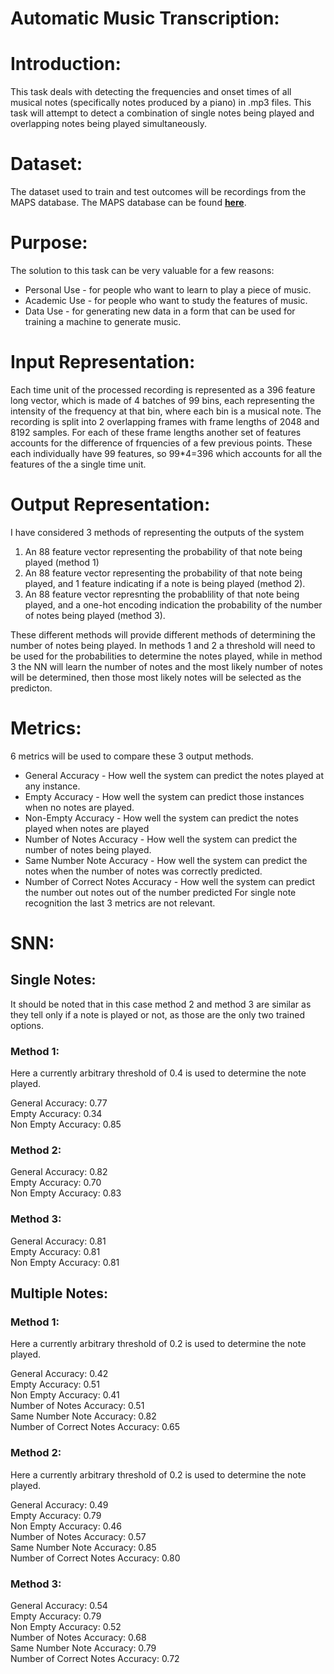 # Automatic Music Transcription:
# Introduction:
This task deals with detecting the frequencies and onset times of all musical notes (specifically notes produced by a piano) in .mp3 files. This task will attempt to detect a combination of single notes being played and overlapping notes being played simultaneously.
# Dataset:
The dataset used to train and test outcomes will be recordings from the MAPS database. The MAPS database can be found [**here**](
http://www.tsi.telecom-paristech.fr/aao/en/2010/07/08/maps-database-a-piano-database-for-multipitch-estimation-and-automatic-transcription-of-music/).
# Purpose:
The solution to this task can be very valuable for a few reasons:
* Personal Use - for people who want to learn to play a piece of music.
* Academic Use - for people who want to study the features of music.
* Data Use - for generating new data in a form that can be used for training a machine to generate music.

# Input Representation:
Each time unit of the processed recording is represented as a 396 feature long vector, which is made of 4 batches of 99 bins, each representing the intensity of the frequency at that bin, where each bin is a musical note.
The recording is split into 2 overlapping frames with frame lengths of 2048 and 8192 samples.
For each of these frame lengths another set of features accounts for the difference of frquencies of a few previous points.
These each individually have 99 features, so 99*4=396 which accounts for all the features of the a single time unit.

# Output Representation:
I have considered 3 methods of representing the outputs of the system
1. An 88 feature vector representing the probability of that note being played (method 1)
2. An 88 feature vector representing the probability of that note being played, and 1 feature indicating if a note is being played (method 2).
3. An 88 feature vector represnting the probablility of that note being played, and a one-hot encoding indication the probability of the number of notes being played (method 3).

These different methods will provide different methods of determining the number of notes being played. In methods 1 and 2 a threshold will need to be used for the probabilities to determine the notes played, while in method 3 the NN will learn the number of notes and the most likely number of notes will be determined, then those most likely notes will be selected as the predicton.

# Metrics:
6 metrics will be used to compare these 3 output methods.
* General Accuracy - How well the system can predict the notes played at any instance.
* Empty Accuracy - How well the system can predict those instances when no notes are played.
* Non-Empty Accuracy - How well the system can predict the notes played when notes are played
* Number of Notes Accuracy - How well the system can predict the number of notes being played.
* Same Number Note Accuracy - How well the system can predict the notes when the number of notes was correctly predicted.
* Number of Correct Notes Accuracy - How well the system can predict the number out notes out of the number predicted
For single note recognition the last 3 metrics are not relevant.


# SNN:
## Single Notes:
It should be noted that in this case method 2 and method 3 are similar as they tell only if a note is played or not, as those are the only two trained options.
### Method 1:
Here a currently arbitrary threshold of 0.4 is used to determine the note played.

General Accuracy: 0.77<br />
Empty Accuracy: 0.34<br />
Non Empty Accuracy: 0.85<br />

### Method 2:

General Accuracy: 0.82<br />
Empty Accuracy: 0.70<br />
Non Empty Accuracy: 0.83<br />

### Method 3:
General Accuracy: 0.81<br />
Empty Accuracy: 0.81<br />
Non Empty Accuracy: 0.81<br />

## Multiple Notes:
### Method 1:
Here a currently arbitrary threshold of 0.2 is used to determine the note played.<br />

General Accuracy: 0.42<br />
Empty Accuracy: 0.51<br />
Non Empty Accuracy: 0.41<br />
Number of Notes Accuracy: 0.51<br />
Same Number Note Accuracy: 0.82<br />
Number of Correct Notes Accuracy: 0.65<br />


### Method 2:
Here a currently arbitrary threshold of 0.2 is used to determine the note played.<br />

General Accuracy: 0.49<br />
Empty Accuracy: 0.79<br />
Non Empty Accuracy: 0.46<br />
Number of Notes Accuracy: 0.57<br />
Same Number Note Accuracy: 0.85<br />
Number of Correct Notes Accuracy: 0.80<br />

### Method 3:
General Accuracy: 0.54<br />
Empty Accuracy: 0.79<br />
Non Empty Accuracy: 0.52<br />
Number of Notes Accuracy: 0.68<br />
Same Number Note Accuracy: 0.79<br />
Number of Correct Notes Accuracy: 0.72<br />
